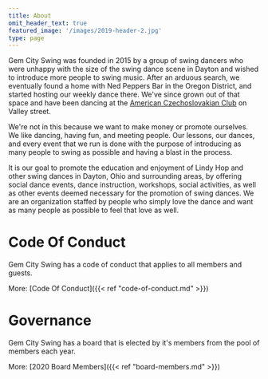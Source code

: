 ```yaml
---
title: About
omit_header_text: true
featured_image: '/images/2019-header-2.jpg'
type: page
---
```


Gem City Swing was founded in 2015 by a group of swing dancers who were unhappy with the size of the swing dance scene in Dayton and wished to introduce more people to swing music. After an arduous search, we eventually found a home with Ned Peppers Bar in the Oregon District, and started hosting our weekly dance there. We've since grown out of that space and have been dancing at the [American Czechoslovakian Club](https://goo.gl/maps/FTHUeuSBqKnNEJgQ6) on Valley street.

We're not in this because we want to make money or promote ourselves. We like dancing, having fun, and meeting people. Our lessons, our dances, and every event that we run is done with the purpose of introducing as many people to swing as possible and having a blast in the process.

It is our goal to promote the education and enjoyment of Lindy Hop and other swing dances in Dayton, Ohio and surrounding areas, by offering social dance events, dance instruction, workshops, social activities, as well as other events deemed necessary for the promotion of swing dances. We are an organization staffed by people who simply love the dance and want as many people as possible to feel that love as well.

# Code Of Conduct

Gem City Swing has a code of conduct that applies to all members and guests.

More: [Code Of Conduct]({{< ref "code-of-conduct.md" >}})

# Governance

Gem City Swing has a board that is elected by it's members from the pool of members each year.

More: [2020 Board Members]({{< ref "board-members.md" >}})


